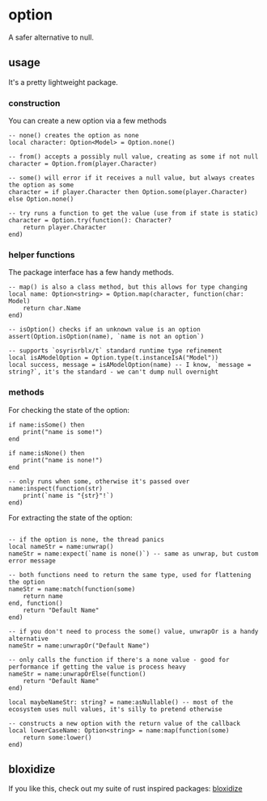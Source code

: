 # option

A safer alternative to null.

## usage

It's a pretty lightweight package.

### construction

You can create a new option via a few methods

```luau
-- none() creates the option as none
local character: Option<Model> = Option.none()

-- from() accepts a possibly null value, creating as some if not null
character = Option.from(player.Character)

-- some() will error if it receives a null value, but always creates the option as some
character = if player.Character then Option.some(player.Character) else Option.none()

-- try runs a function to get the value (use from if state is static)
character = Option.try(function(): Character?
    return player.Character
end)
```

### helper functions

The package interface has a few handy methods.

```luau
-- map() is also a class method, but this allows for type changing
local name: Option<string> = Option.map(character, function(char: Model)
    return char.Name
end)

-- isOption() checks if an unknown value is an option
assert(Option.isOption(name), `name is not an option`)

-- supports `osyrisrblx/t` standard runtime type refinement
local isAModelOption = Option.type(t.instanceIsA("Model"))
local success, message = isAModelOption(name) -- I know, `message = string?`, it's the standard - we can't dump null overnight
```

### methods

For checking the state of the option:

```luau
if name:isSome() then
    print("name is some!")
end

if name:isNone() then
    print("name is none!")
end

-- only runs when some, otherwise it's passed over
name:inspect(function(str)
    print(`name is "{str}"!`)
end)
```

For extracting the state of the option:

```luau

-- if the option is none, the thread panics
local nameStr = name:unwrap()
nameStr = name:expect(`name is none()`) -- same as unwrap, but custom error message

-- both functions need to return the same type, used for flattening the option
nameStr = name:match(function(some)
    return name
end, function()
    return "Default Name"
end)

-- if you don't need to process the some() value, unwrapOr is a handy alternative
nameStr = name:unwrapOr("Default Name")

-- only calls the function if there's a none value - good for performance if getting the value is process heavy
nameStr = name:unwrapOrElse(function()
    return "Default Name"
end)

local maybeNameStr: string? = name:asNullable() -- most of the ecosystem uses null values, it's silly to pretend otherwise

-- constructs a new option with the return value of the callback
local lowerCaseName: Option<string> = name:map(function(some)
    return some:lower()
end)
```

## bloxidize

If you like this, check out my suite of rust inspired packages: [bloxidize](https://github.com/nightcycle/bloxidize)

